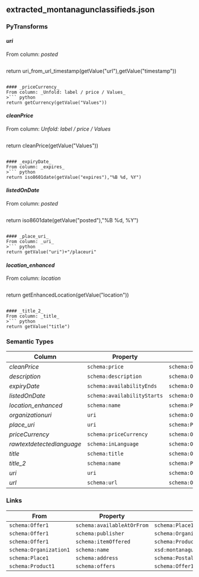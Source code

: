 ## extracted_montanagunclassifieds.json

### PyTransforms
#### _uri_
From column: _posted_
>``` python
return uri_from_url_timestamp(getValue("url"),getValue("timestamp"))
```

#### _priceCurrency_
From column: _Unfold: label / price / Values_
>``` python
return getCurrency(getValue("Values"))
```

#### _cleanPrice_
From column: _Unfold: label / price / Values_
>``` python
return cleanPrice(getValue("Values"))
```

#### _expiryDate_
From column: _expires_
>``` python
return iso8601date(getValue("expires"),"%B %d, %Y")
```

#### _listedOnDate_
From column: _posted_
>``` python
return iso8601date(getValue("posted"),"%B %d, %Y")
```

#### _place_uri_
From column: _uri_
>``` python
return getValue("uri")+"/placeuri"
```

#### _location_enhanced_
From column: _location_
>``` python
return getEnhancedLocation(getValue("location"))
```

#### _title_2_
From column: _title_
>``` python
return getValue("title")
```


### Semantic Types
| Column | Property | Class |
|  ----- | -------- | ----- |
| _cleanPrice_ | `schema:price` | `schema:Offer1`|
| _description_ | `schema:description` | `schema:Offer1`|
| _expiryDate_ | `schema:availabilityEnds` | `schema:Offer1`|
| _listedOnDate_ | `schema:availabilityStarts` | `schema:Offer1`|
| _location_enhanced_ | `schema:name` | `schema:PostalAddress1`|
| _organizationuri_ | `uri` | `schema:Organization1`|
| _place_uri_ | `uri` | `schema:Place1`|
| _priceCurrency_ | `schema:priceCurrency` | `schema:Offer1`|
| _rawtextdetectedlanguage_ | `schema:inLanguage` | `schema:Offer1`|
| _title_ | `schema:title` | `schema:Offer1`|
| _title_2_ | `schema:name` | `schema:Product1`|
| _uri_ | `uri` | `schema:Offer1`|
| _url_ | `schema:url` | `schema:Offer1`|


### Links
| From | Property | To |
|  --- | -------- | ---|
| `schema:Offer1` | `schema:availableAtOrFrom` | `schema:Place1`|
| `schema:Offer1` | `schema:publisher` | `schema:Organization1`|
| `schema:Offer1` | `schema:itemOffered` | `schema:Product1`|
| `schema:Organization1` | `schema:name` | `xsd:montanagunclassifieds.com`|
| `schema:Place1` | `schema:address` | `schema:PostalAddress1`|
| `schema:Product1` | `schema:offers` | `schema:Offer1`|
